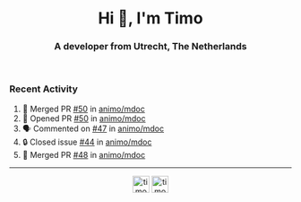 <h1 align="center">Hi 👋, I'm Timo</h1>
<h3 align="center">A developer from Utrecht, The Netherlands</h3>
<br/>
<!-- https://github.com/rahuldkjain/github-profile-readme-generator --!>

<!--  <p align="left"><img src="https://github-readme-stats.vercel.app/api?username=timoglastra&show_icons=true&count_private=true&" alt="timoglastra" /></p> --!>

<!--
Github language stats
<p align="left"><img src="https://github-readme-stats.vercel.app/api/top-langs/?username=timoglastra&layout=compact" alt="timoglastra" /><p>
-->

<!-- Codestats language stats -->
<!-- <p align="left"><img src="https://codestats-readme.vercel.app/api/top-langs/?username=timoglastra&layout=compact&language_count=12" alt="timoglastra" /><p>    --!>
  
<h3>Recent Activity</h3>

<!--START_SECTION:activity-->
1. 🎉 Merged PR [#50](https://github.com/animo/mdoc/pull/50) in [animo/mdoc](https://github.com/animo/mdoc)
2. 💪 Opened PR [#50](https://github.com/animo/mdoc/pull/50) in [animo/mdoc](https://github.com/animo/mdoc)
3. 🗣 Commented on [#47](https://github.com/animo/mdoc/issues/47#issuecomment-2623406834) in [animo/mdoc](https://github.com/animo/mdoc)
4. 🔒 Closed issue [#44](https://github.com/animo/mdoc/issues/44) in [animo/mdoc](https://github.com/animo/mdoc)
5. 🎉 Merged PR [#48](https://github.com/animo/mdoc/pull/48) in [animo/mdoc](https://github.com/animo/mdoc)
<!--END_SECTION:activity-->

---

<p align="center">
<a href="https://twitter.com/timoglastra" target="blank"><img align="center" src="https://cdn.jsdelivr.net/npm/simple-icons@3.0.1/icons/twitter.svg" alt="timoglastra" height="30" width="30" /></a>
<a href="https://linkedin.com/in/timoglastra" target="blank"><img align="center" src="https://cdn.jsdelivr.net/npm/simple-icons@3.0.1/icons/linkedin.svg" alt="timoglastra" height="30" width="30" /></a>
</p>



